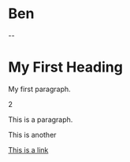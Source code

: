 # Ben
--
<!DOCTYPE html>
<html>


<h1>My First Heading</h1>
<p>My first paragraph.

</body>

2 

<p>This is a paragraph.</p>
<p>This is another </p>
  
<a href="https://www.w3schools.com">This is a link
